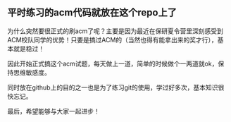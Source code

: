 ## 平时练习的acm代码就放在这个repo上了

为什么突然要很正式的刷acm了呢？主要是因为最近在保研夏令营里深刻感受到ACM校队同学的优势！只要是搞过ACM的（当然也得有能拿出来的奖才行），基本就是稳过！

因此开始正式搞这个acm试题，每天做上一道，简单的时候做个一两道就ok，保持思维敏感度。

同时放在github上的目的之一也是为了练习git的使用，学过好多次，基本知识很快忘记。

最后，希望能够与大家一起进步！